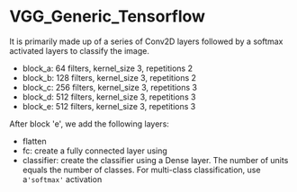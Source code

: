 # VGG_Generic_Tensorflow

It is primarily made up of a series of Conv2D layers followed by a softmax activated layers to classify the image.

* block_a: 64 filters, kernel_size 3, repetitions 2
* block_b: 128 filters, kernel_size 3, repetitions 2
* block_c: 256 filters, kernel_size 3, repetitions 3
* block_d: 512 filters, kernel_size 3, repetitions 3
* block_e: 512 filters, kernel_size 3, repetitions 3


After block 'e', we add the following layers:

* flatten
* fc: create a fully connected layer using
* classifier: create the classifier using a Dense layer. The number of units equals the number of classes. For multi-class classification, use a`'softmax'` activation
